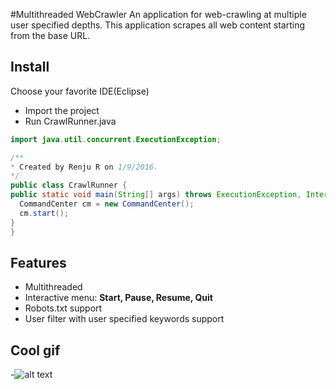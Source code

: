 #Multithreaded WebCrawler
An application for web-crawling at multiple user specified depths.
This application scrapes all web content starting from the base URL.

## Install
Choose your favorite IDE(Eclipse)
* Import the project
* Run CrawlRunner.java

```java
import java.util.concurrent.ExecutionException;

/**
* Created by Renju R on 1/9/2016.
*/
public class CrawlRunner {
public static void main(String[] args) throws ExecutionException, InterruptedException {
  CommandCenter cm = new CommandCenter();
  cm.start();    	
}
}
```

## Features
* Multithreaded
* Interactive menu: **Start, Pause, Resume, Quit**
* Robots.txt support
* User filter with user specified keywords support

## Cool gif
-![alt text](http://i.imgur.com/2VpuLV1.gif "This just looks really cool")
